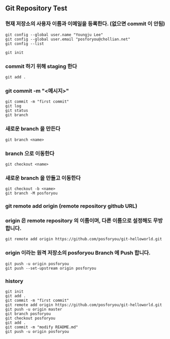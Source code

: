 ## Git Repository Test

### 현재 저장소의 사용자 이름과 이메일을 등록한다. (없으면 commit 이 안됨)
```
git config --global user.name "Youngju Lee"
git config --global user.email "posforyou@chollian.net"
git config --list
```
```
git init
```
### commit 하기 위해 staging 한다
```
git add .
```
### git commit -m "<메시지>"
```
git commit -m "first commit"
git log
git status
git branch
```
### 새로운 branch <name> 을 만든다
```
git branch <name>
```
### branch <name> 으로 이동한다
```
git checkout <name>
```
### 새로운 branch <name> 을 만들고 이동한다
```
git checkout -b <name>
git branch -M posforyou
```
### git remote add origin (remote repository github URL)
### origin 은 remote repository 의 이름이며, 다른 이름으로 설정해도 무방합니다.
```
git remote add origin https://github.com/posforyou/git-helloworld.git
```
### origin 이라는 원격 저장소의 posforyou Branch 에 Push 합니다.
```
git push -u origin posforyou
git push --set-upstream origin posforyou
```
### history
```
git init
git add .
git commit -m "first commit"
git remote add origin https://github.com/posforyou/git-helloworld.git
git push -u origin master
git branch posforyou
git checkout posforyou
git add .
git commit -m "modify README.md"
git push -u origin posforyou
```
